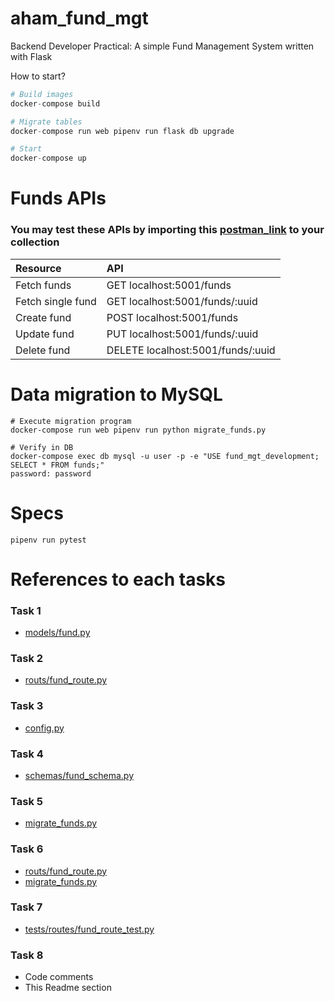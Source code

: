 # aham_fund_mgt
Backend Developer Practical: A simple Fund Management System written with Flask


How to start?
```python
# Build images
docker-compose build

# Migrate tables
docker-compose run web pipenv run flask db upgrade

# Start
docker-compose up
```

# Funds APIs
### You may test these APIs by importing this [postman_link](https://api.postman.com/collections/9329394-484881ce-4fc9-4128-90e4-7da02cb819b5?access_key=PMAT-01J6AG3KSMBMZZ6JCFY4PSTMCF) to your collection

| Resource            | API                                |
| :----------------   | :----------------------------------|
| Fetch funds         | GET localhost:5001/funds           |
| Fetch single fund   | GET localhost:5001/funds/:uuid     |
| Create fund         | POST localhost:5001/funds          |
| Update fund         | PUT localhost:5001/funds/:uuid     |
| Delete fund         | DELETE localhost:5001/funds/:uuid  |

# Data migration to MySQL
```
# Execute migration program
docker-compose run web pipenv run python migrate_funds.py

# Verify in DB
docker-compose exec db mysql -u user -p -e "USE fund_mgt_development; SELECT * FROM funds;"
password: password
```

# Specs
```
pipenv run pytest
```

# References to each tasks
### Task 1
- [models/fund.py](https://github.com/mirulzuan/aham_fund_mgt/blob/main/app/models/fund.py)
### Task 2
- [routs/fund_route.py](https://github.com/mirulzuan/aham_fund_mgt/blob/main/app/routes/fund_route.py)
### Task 3
- [config.py](https://github.com/mirulzuan/aham_fund_mgt/blob/main/config.py#L7)
### Task 4
- [schemas/fund_schema.py](https://github.com/mirulzuan/aham_fund_mgt/blob/main/app/schemas/fund_schema.py)
### Task 5
- [migrate_funds.py](https://github.com/mirulzuan/aham_fund_mgt/blob/main/migrate_funds.py)
### Task 6
- [routs/fund_route.py](https://github.com/mirulzuan/aham_fund_mgt/blob/main/app/routes/fund_route.py)
- [migrate_funds.py](https://github.com/mirulzuan/aham_fund_mgt/blob/main/migrate_funds.py)
### Task 7
- [tests/routes/fund_route_test.py](https://github.com/mirulzuan/aham_fund_mgt/blob/main/app/tests/routes/fund_route_test.py)
### Task 8
- Code comments
- This Readme section
